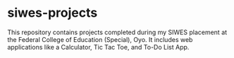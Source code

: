 # siwes-projects
This repository contains projects completed during my SIWES placement at the Federal College of Education (Special), Oyo. It includes web applications like a Calculator, Tic Tac Toe, and To-Do List App.

